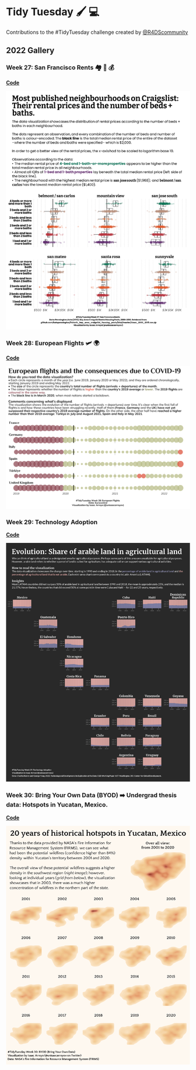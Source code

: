 # Tidy Tuesday 🖌️ 💻
Contributions to the #TidyTuesday challenge created by [@R4DScommunity](https://twitter.com/R4DScommunity)
## 2022 Gallery
### Week 27: San Francisco Rents 🏘️ 🌉 💰
[**Code**](https://github.com/isaacarroyov/tidy_tuesday_R/blob/main/gallery_2022/2022_week-27_san-francisco-rents.R)

![](./gallery_2022/2022_week-27_san-francisco-rents.png)

### Week 28: European Flights 🛩️ 🌍
[**Code**](https://github.com/isaacarroyov/tidy_tuesday_R/blob/main/gallery_2022/2022_week-28_european-flights.R)

![](./gallery_2022/2022_week-28_european-flights.png)

### Week 29: Technology Adoption
[**Code**](https://github.com/isaacarroyov/tidy_tuesday_R/blob/main/gallery_2022/2022_week-29_technology-adoption.R)

![](./gallery_2022/2022_week-29_technology-adoption.png)

### Week 30: Bring Your Own Data (BYOD) ➡️ Undergrad thesis data: Hotspots in Yucatan, Mexico.
[**Code**](https://github.com/isaacarroyov/tidy_tuesday_R/blob/main/gallery_2022/2022_week-30_byod.R)

![](./gallery_2022/2022_week-30_byod.png)